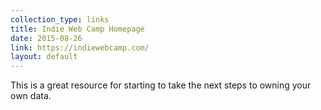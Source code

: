 ```yaml
---
collection_type: links
title: Indie Web Camp Homepage
date: 2015-08-26
link: https://indiewebcamp.com/
layout: default
---
```


This is a great resource for starting to take the next steps to owning your own data.